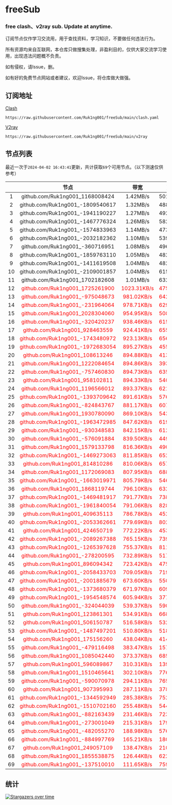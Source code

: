# freeSub
### free clash、v2ray sub. Update at anytime.

订阅节点仅作学习交流用，用于查找资料，学习知识，不要做任何违法行为。

所有资源均来自互联网，本仓库只做搜集处理，非盈利目的，仅供大家交流学习使用，出现违法问题概不负责。

如有侵权，请Issue，删。

如有好的免费节点网站或者建议，欢迎Issue，将仓库做大做强。

## 订阅地址
[Clash](https://raw.githubusercontent.com/Ruk1ng001/freeSub/main/clash.yaml)
```
https://raw.githubusercontent.com/Ruk1ng001/freeSub/main/clash.yaml
```
[V2ray](https://raw.githubusercontent.com/Ruk1ng001/freeSub/main/v2ray)
```
https://raw.githubusercontent.com/Ruk1ng001/freeSub/main/v2ray
```

## 节点列表

最近一次于`2024-04-02 16:43:41`更新，共计获取`69`个可用节点。（以下测速仅供参考）

|  | 节点 | 带宽 | 延迟 |
|:-:|:--:|:--:|:--:|
 | 1 | github.com/Ruk1ng001_1168008424 | 1.42MB/s | 501.00ms |
 | 2 | github.com/Ruk1ng001_-1809540617 | 1.32MB/s | 488.00ms |
 | 3 | github.com/Ruk1ng001_-1941190227 | 1.27MB/s | 492.00ms |
 | 4 | github.com/Ruk1ng001_-1467776324 | 1.26MB/s | 582.00ms |
 | 5 | github.com/Ruk1ng001_-1574833963 | 1.14MB/s | 473.00ms |
 | 6 | github.com/Ruk1ng001_-2032182362 | 1.10MB/s | 539.00ms |
 | 7 | github.com/Ruk1ng001_-360716951 | 1.08MB/s | 496.00ms |
 | 8 | github.com/Ruk1ng001_-1859763110 | 1.05MB/s | 482.00ms |
 | 9 | github.com/Ruk1ng001_-1411619508 | 1.04MB/s | 482.00ms |
 | 10 | github.com/Ruk1ng001_-2109001857 | 1.04MB/s | 615.00ms |
 | 11 | github.com/Ruk1ng001_1702182608 | 1.01MB/s | 632.00ms |
 | 12 | <font color=red>github.com/Ruk1ng001_1725261900</font> | <font color=red>1023.31KB/s</font> | <font color=red>475.00ms</font> |
 | 13 | <font color=red>github.com/Ruk1ng001_-975048673</font> | <font color=red>981.02KB/s</font> | <font color=red>642.00ms</font> |
 | 14 | <font color=red>github.com/Ruk1ng001_-231964064</font> | <font color=red>978.71KB/s</font> | <font color=red>629.00ms</font> |
 | 15 | <font color=red>github.com/Ruk1ng001_2028304060</font> | <font color=red>954.95KB/s</font> | <font color=red>508.00ms</font> |
 | 16 | <font color=red>github.com/Ruk1ng001_-320420237</font> | <font color=red>938.46KB/s</font> | <font color=red>615.00ms</font> |
 | 17 | <font color=red>github.com/Ruk1ng001_928463559</font> | <font color=red>924.41KB/s</font> | <font color=red>655.00ms</font> |
 | 18 | <font color=red>github.com/Ruk1ng001_-1743480972</font> | <font color=red>923.13KB/s</font> | <font color=red>656.00ms</font> |
 | 19 | <font color=red>github.com/Ruk1ng001_-1972683054</font> | <font color=red>895.27KB/s</font> | <font color=red>455.00ms</font> |
 | 20 | <font color=red>github.com/Ruk1ng001_108613246</font> | <font color=red>894.88KB/s</font> | <font color=red>413.00ms</font> |
 | 21 | <font color=red>github.com/Ruk1ng001_1222084654</font> | <font color=red>894.86KB/s</font> | <font color=red>393.00ms</font> |
 | 22 | <font color=red>github.com/Ruk1ng001_-757460830</font> | <font color=red>894.73KB/s</font> | <font color=red>635.00ms</font> |
 | 23 | <font color=red>github.com/Ruk1ng001_958102811</font> | <font color=red>894.33KB/s</font> | <font color=red>540.00ms</font> |
 | 24 | <font color=red>github.com/Ruk1ng001_1196566012</font> | <font color=red>893.37KB/s</font> | <font color=red>621.00ms</font> |
 | 25 | <font color=red>github.com/Ruk1ng001_-1393709642</font> | <font color=red>891.61KB/s</font> | <font color=red>576.00ms</font> |
 | 26 | <font color=red>github.com/Ruk1ng001_-824843767</font> | <font color=red>881.17KB/s</font> | <font color=red>607.00ms</font> |
 | 27 | <font color=red>github.com/Ruk1ng001_1930780090</font> | <font color=red>869.10KB/s</font> | <font color=red>543.00ms</font> |
 | 28 | <font color=red>github.com/Ruk1ng001_-1963472985</font> | <font color=red>847.62KB/s</font> | <font color=red>619.00ms</font> |
 | 29 | <font color=red>github.com/Ruk1ng001_-930348583</font> | <font color=red>842.15KB/s</font> | <font color=red>612.00ms</font> |
 | 30 | <font color=red>github.com/Ruk1ng001_-576091884</font> | <font color=red>839.50KB/s</font> | <font color=red>449.00ms</font> |
 | 31 | <font color=red>github.com/Ruk1ng001_1579133798</font> | <font color=red>816.36KB/s</font> | <font color=red>490.00ms</font> |
 | 32 | <font color=red>github.com/Ruk1ng001_-1469273063</font> | <font color=red>811.85KB/s</font> | <font color=red>652.00ms</font> |
 | 33 | <font color=red>github.com/Ruk1ng001_814810286</font> | <font color=red>810.06KB/s</font> | <font color=red>657.00ms</font> |
 | 34 | <font color=red>github.com/Ruk1ng001_1172069083</font> | <font color=red>807.95KB/s</font> | <font color=red>688.00ms</font> |
 | 35 | <font color=red>github.com/Ruk1ng001_-1663019971</font> | <font color=red>805.79KB/s</font> | <font color=red>546.00ms</font> |
 | 36 | <font color=red>github.com/Ruk1ng001_1868119744</font> | <font color=red>796.10KB/s</font> | <font color=red>632.00ms</font> |
 | 37 | <font color=red>github.com/Ruk1ng001_-1469481917</font> | <font color=red>791.77KB/s</font> | <font color=red>738.00ms</font> |
 | 38 | <font color=red>github.com/Ruk1ng001_-1961840054</font> | <font color=red>791.06KB/s</font> | <font color=red>828.00ms</font> |
 | 39 | <font color=red>github.com/Ruk1ng001_409635113</font> | <font color=red>786.78KB/s</font> | <font color=red>452.00ms</font> |
 | 40 | <font color=red>github.com/Ruk1ng001_-2053362661</font> | <font color=red>779.69KB/s</font> | <font color=red>802.00ms</font> |
 | 41 | <font color=red>github.com/Ruk1ng001_424650719</font> | <font color=red>772.22KB/s</font> | <font color=red>453.00ms</font> |
 | 42 | <font color=red>github.com/Ruk1ng001_-2089267388</font> | <font color=red>765.15KB/s</font> | <font color=red>739.00ms</font> |
 | 43 | <font color=red>github.com/Ruk1ng001_-1265397628</font> | <font color=red>755.37KB/s</font> | <font color=red>811.00ms</font> |
 | 44 | <font color=red>github.com/Ruk1ng001_-278200595</font> | <font color=red>732.89KB/s</font> | <font color=red>517.00ms</font> |
 | 45 | <font color=red>github.com/Ruk1ng001_896094342</font> | <font color=red>723.42KB/s</font> | <font color=red>475.00ms</font> |
 | 46 | <font color=red>github.com/Ruk1ng001_-2058433703</font> | <font color=red>709.05KB/s</font> | <font color=red>719.00ms</font> |
 | 47 | <font color=red>github.com/Ruk1ng001_-2001885679</font> | <font color=red>673.60KB/s</font> | <font color=red>550.00ms</font> |
 | 48 | <font color=red>github.com/Ruk1ng001_-1373680379</font> | <font color=red>671.97KB/s</font> | <font color=red>609.00ms</font> |
 | 49 | <font color=red>github.com/Ruk1ng001_-1954548574</font> | <font color=red>605.94KB/s</font> | <font color=red>377.00ms</font> |
 | 50 | <font color=red>github.com/Ruk1ng001_-324044039</font> | <font color=red>539.37KB/s</font> | <font color=red>590.00ms</font> |
 | 51 | <font color=red>github.com/Ruk1ng001_123861301</font> | <font color=red>534.91KB/s</font> | <font color=red>668.00ms</font> |
 | 52 | <font color=red>github.com/Ruk1ng001_506150787</font> | <font color=red>516.58KB/s</font> | <font color=red>532.00ms</font> |
 | 53 | <font color=red>github.com/Ruk1ng001_-1487497201</font> | <font color=red>510.80KB/s</font> | <font color=red>518.00ms</font> |
 | 54 | <font color=red>github.com/Ruk1ng001_175156260</font> | <font color=red>438.04KB/s</font> | <font color=red>414.00ms</font> |
 | 55 | <font color=red>github.com/Ruk1ng001_-479116498</font> | <font color=red>383.47KB/s</font> | <font color=red>157.00ms</font> |
 | 56 | <font color=red>github.com/Ruk1ng001_1085042440</font> | <font color=red>373.37KB/s</font> | <font color=red>685.00ms</font> |
 | 57 | <font color=red>github.com/Ruk1ng001_596089867</font> | <font color=red>310.31KB/s</font> | <font color=red>139.00ms</font> |
 | 58 | <font color=red>github.com/Ruk1ng001_1510465641</font> | <font color=red>302.10KB/s</font> | <font color=red>776.00ms</font> |
 | 59 | <font color=red>github.com/Ruk1ng001_-590070978</font> | <font color=red>294.11KB/s</font> | <font color=red>765.00ms</font> |
 | 60 | <font color=red>github.com/Ruk1ng001_907395993</font> | <font color=red>287.11KB/s</font> | <font color=red>378.00ms</font> |
 | 61 | <font color=red>github.com/Ruk1ng001_-1344592949</font> | <font color=red>285.38KB/s</font> | <font color=red>752.00ms</font> |
 | 62 | <font color=red>github.com/Ruk1ng001_-1510702160</font> | <font color=red>255.48KB/s</font> | <font color=red>544.00ms</font> |
 | 63 | <font color=red>github.com/Ruk1ng001_-882163439</font> | <font color=red>231.46KB/s</font> | <font color=red>723.00ms</font> |
 | 64 | <font color=red>github.com/Ruk1ng001_-273001049</font> | <font color=red>215.31KB/s</font> | <font color=red>179.00ms</font> |
 | 65 | <font color=red>github.com/Ruk1ng001_-482055270</font> | <font color=red>188.98KB/s</font> | <font color=red>576.00ms</font> |
 | 66 | <font color=red>github.com/Ruk1ng001_-884997769</font> | <font color=red>165.21KB/s</font> | <font color=red>180.00ms</font> |
 | 67 | <font color=red>github.com/Ruk1ng001_249057109</font> | <font color=red>138.47KB/s</font> | <font color=red>210.00ms</font> |
 | 68 | <font color=red>github.com/Ruk1ng001_1855538875</font> | <font color=red>126.44KB/s</font> | <font color=red>622.00ms</font> |
 | 69 | <font color=red>github.com/Ruk1ng001_-137510010</font> | <font color=red>111.65KB/s</font> | <font color=red>759.00ms</font> |


## 统计

[![Stargazers over time](https://starchart.cc/Ruk1ng001/freeSub.svg)](https://starchart.cc/Ruk1ng001/freeSub)